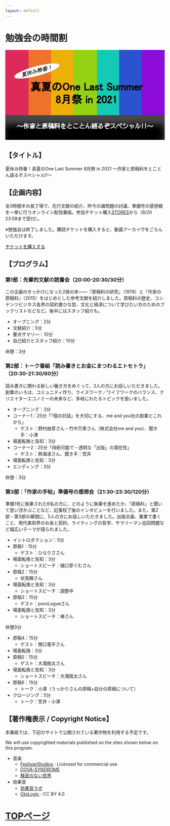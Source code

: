 ```yaml
---
layout: default
---
```


# 勉強会の時間割

![勉強会](./assets/images/event-vol1.jpg)

## 【タイトル】
夏休み特番！真夏のOne Last Summer 8月祭 in 2021
～作家と原稿料をとことん語るぞスペシャル!!～


## 【企画内容】
全3時間半の長丁場で、先行文献の紹介、昨今の諸問題の討議、準備号の感想戦を一挙に行うオンライン配信番組。参加チケット購入[STORES](https://authors-note.stores.jp/items/6078e843d5e9c9671858a8ec)から（8/20 23:59まで受付）。

※勉強会は終了しました。購読チケットを購入すると、動画アーカイヴをごらんいただけます。

<div class="button_wrapper">
	<a href="https://authors-note.stores.jp/items/6078e843d5e9c9671858a8ec/" class="button">チケットを購入する</a>
</div>

## 【プログラム】
### 第1部：先輩的文献の読書会（20:00-20:30/30分）
この企画のきっかけになった2冊の本――『原稿料の研究』（1978）と『作家の原稿料』（2015）をはじめとした参考文献を紹介しました。原稿料の歴史、コンテンツビジネス各界の契約書ひな型、文化と経済について学びたい方のためのブックリストなどなど。後半にはスタッフ紹介も。

* オープニング：2分
* 文献紹介：5分
* 要点サマリ―：10分
* 自己紹介とスタッフ紹介：10分


休憩：3分


### 第2部：トーク番組「読み書きとお金にまつわるエトセトラ」（20:30-21:30/60分）
読み書きに関わる新しい働き方をめぐって、3人の方にお話しいただきました。創業のいろは、コミュニティ作り、ライスワーク／ワイフワークのバランス、クリエイターエコノミーの未来など、多岐にわたるトピックを扱いました。

* オープニング：3分
* コーナー1：25分「「個の対話」を大切にする、me and you社の創業とこれから」
  * ゲスト：野村由芽さん・竹中万季さん（株式会社me and you）、聞き手：小澤
* 場面転換と告知：3分
* コーナー2：25分「持続可能で・透明な「出版」の潜在性」
  * ゲスト：熱海凌さん、聞き手：笠井
* 場面転換と告知：3分
* エンディング：3分


休憩：3分


### 第3部：「作家の手帖」準備号の感想会（21:30-23:30/120分）
準備1号に執筆された6名の方に、どのように執筆を進めたか、「原稿料」と聞いて思い浮かぶことなど、記事校了後のインタビューを行いました。また、第2部・第3部の幕間に、5人の方にお話しいただきました。出版企画、兼業で書くこと、現代美術界のお金と契約、ライティングの哲学、サラリーマン巡回問題など幅広いテーマが語られました。

* イントロダクション：5分
* 原稿1：15分
  * ゲスト：ひらりささん
* 場面転換と告知：3分
  * ショートスピーチ：樋口芽ぐむさん
* 原稿2：15分
  * 伏見瞬さん
* 場面転換と告知：3分
  * ショートスピーチ：調整中
* 原稿3：15分
  * ゲスト：poroLogueさん
* 場面転換と告知：3分
  * ショートスピーチ：棒さん  


休憩3分


* 原稿4：15分
  * ゲスト：関口竜平さん
* 場面転換：3分
* 原稿5：15分
  * ゲスト：大滝瓶太さん
* 場面転換と告知：3分
  * ショートスピーチ：大滝瓶太さん
* 原稿6：15分
  * トーク：小澤（うっかりさんの原稿+自分の原稿について）
* クロージング：5分
  * トーク：笠井・小澤  

## 【著作権表示 / Copyright Notice】

本番組では、下記のサイトで公開されている著作物を利用する予定です。

We will use copyrighted materials published on the sites shown below on this program.

* 音楽
  * [FesliyanStudios](https://www.fesliyanstudios.com/) : Licensed for commercial use
  * [DOVA-SYNDROME](https://dova-s.jp/)
  * [騒音のない世界](https://noiselessworld.net/)
* 効果音
  * [効果音ラボ](https://soundeffect-lab.info/)
  * [OtoLogic](https://otologic.jp/) : CC BY 4.0

# [TOPページ](./index.md)

